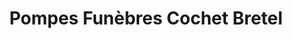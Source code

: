 ---
title: "Pompes Funèbres Cochet Bretel"
url: /noyal-chatillon-sur-seiche/pompes-funebres-cochet-bretel/
shop: Bestattungen
---